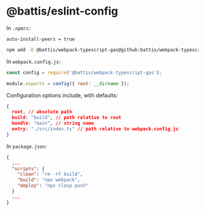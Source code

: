 # @battis/eslint-config

In `.npmrc`:

```
auto-install-peers = true
```

```bash
npm add -D @battis/webpack-typescript-gas@github:battis/webpack-typescript-gas
```

In `webpack.config.js`:

```js
const config = require('@battis/webpack-typescript-gas');

module.exports = config({ root: __dirname });
```

Configuration options include, with defaults:

```json
{
  root, // absolute path
  build: "build", // path relative to root
  bundle: "main", // string name
  entry: "./src/index.ts" // path relative to webpack.config.js
}
```

In `package.json`:

```json
{
  ...
  "scripts": {
    "clean": "rm -rf build",
    "build": "npx webpack",
    "deploy": "npx clasp push"
  }
  ...
}
```
